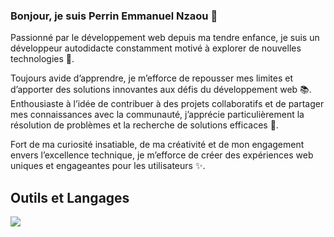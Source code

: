 ### Bonjour, je suis Perrin Emmanuel Nzaou 👋

Passionné par le développement web depuis ma tendre enfance, je suis un développeur autodidacte constamment motivé à explorer de nouvelles technologies 🚀. 

Toujours avide d’apprendre, je m’efforce de repousser mes limites et d’apporter des solutions innovantes aux défis du développement web 📚. Enthousiaste à l’idée de contribuer à des projets collaboratifs et de partager mes connaissances avec la communauté, j’apprécie particulièrement la résolution de problèmes et la recherche de solutions efficaces 🤝.

Fort de ma curiosité insatiable, de ma créativité et de mon engagement envers l’excellence technique, je m’efforce de créer des expériences web uniques et engageantes pour les utilisateurs ✨.

## Outils et Langages

<p align="left">
  <a href="https://github.com/pnzaou"><img src="https://skillicons.dev/icons?i=vscode,postman,git,github,mongodb,mysql,figma,tailwind,bootstrap,html,css,js,nodejs,express"></a>
</p>
<!--
**pnzaou/pnzaou** is a ✨ _special_ ✨ repository because its `README.md` (this file) appears on your GitHub profile.

Here are some ideas to get you started:

- 🔭 I’m currently working on ...
- 🌱 I’m currently learning ...
- 👯 I’m looking to collaborate on ...
- 🤔 I’m looking for help with ...
- 💬 Ask me about ...
- 📫 How to reach me: ...
- 😄 Pronouns: ...
- ⚡ Fun fact: ...
-->
